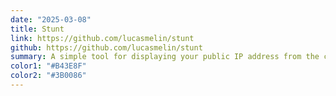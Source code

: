 ```yaml
---
date: "2025-03-08"
title: Stunt
link: https://github.com/lucasmelin/stunt
github: https://github.com/lucasmelin/stunt
summary: A simple tool for displaying your public IP address from the command line using STUN.
color1: "#B43E8F"
color2: "#3B0086"
---
```

